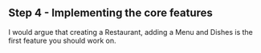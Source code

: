 ## Step 4 - Implementing the core features

I would argue that creating a Restaurant, adding a Menu and Dishes is the first feature you should work on. 